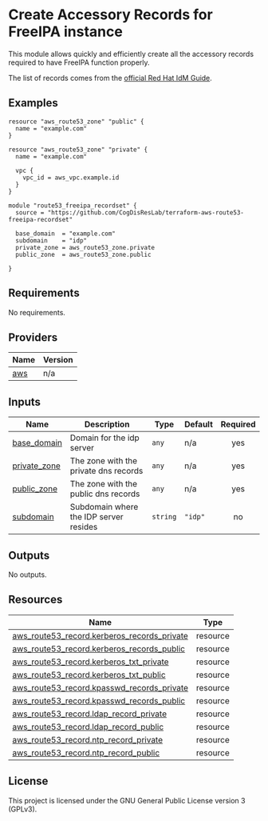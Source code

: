 <!-- BEGIN_TF_DOCS -->
# Create Accessory Records for FreeIPA instance

This module allows quickly and efficiently create all the accessory records required to
have FreeIPA function properly.

The list of records comes from the [official Red Hat IdM Guide](https://access.redhat.com/documentation/en-us/red_hat_enterprise_linux/8/html/installing_identity_management/installing-an-ipa-server-without-integrated-dns_installing-identity-management#ref_idm-dns-records-for-external-dns-systems_installing-an-ipa-server-without-integrated-dns).

## Examples

```hcl
resource "aws_route53_zone" "public" {
  name = "example.com"
}

resource "aws_route53_zone" "private" {
  name = "example.com"

  vpc {
    vpc_id = aws_vpc.example.id
  }
}

module "route53_freeipa_recordset" {
  source = "https://github.com/CogDisResLab/terraform-aws-route53-freeipa-recordset"

  base_domain  = "example.com"
  subdomain    = "idp"
  private_zone = aws_route53_zone.private
  public_zone  = aws_route53_zone.public

}
```


## Requirements

No requirements.


## Providers

| Name | Version |
|------|---------|
| <a name="provider_aws"></a> [aws](#provider\_aws) | n/a |

## Inputs

| Name | Description | Type | Default | Required |
|------|-------------|------|---------|:--------:|
| <a name="input_base_domain"></a> [base\_domain](#input\_base\_domain) | Domain for the idp server | `any` | n/a | yes |
| <a name="input_private_zone"></a> [private\_zone](#input\_private\_zone) | The zone with the private dns records | `any` | n/a | yes |
| <a name="input_public_zone"></a> [public\_zone](#input\_public\_zone) | The zone with the public dns records | `any` | n/a | yes |
| <a name="input_subdomain"></a> [subdomain](#input\_subdomain) | Subdomain where the IDP server resides | `string` | `"idp"` | no |

## Outputs

No outputs.

## Resources

| Name | Type |
|------|------|
| [aws_route53_record.kerberos_records_private](https://registry.terraform.io/providers/hashicorp/aws/latest/docs/resources/route53_record) | resource |
| [aws_route53_record.kerberos_records_public](https://registry.terraform.io/providers/hashicorp/aws/latest/docs/resources/route53_record) | resource |
| [aws_route53_record.kerberos_txt_private](https://registry.terraform.io/providers/hashicorp/aws/latest/docs/resources/route53_record) | resource |
| [aws_route53_record.kerberos_txt_public](https://registry.terraform.io/providers/hashicorp/aws/latest/docs/resources/route53_record) | resource |
| [aws_route53_record.kpasswd_records_private](https://registry.terraform.io/providers/hashicorp/aws/latest/docs/resources/route53_record) | resource |
| [aws_route53_record.kpasswd_records_public](https://registry.terraform.io/providers/hashicorp/aws/latest/docs/resources/route53_record) | resource |
| [aws_route53_record.ldap_record_private](https://registry.terraform.io/providers/hashicorp/aws/latest/docs/resources/route53_record) | resource |
| [aws_route53_record.ldap_record_public](https://registry.terraform.io/providers/hashicorp/aws/latest/docs/resources/route53_record) | resource |
| [aws_route53_record.ntp_record_private](https://registry.terraform.io/providers/hashicorp/aws/latest/docs/resources/route53_record) | resource |
| [aws_route53_record.ntp_record_public](https://registry.terraform.io/providers/hashicorp/aws/latest/docs/resources/route53_record) | resource |

## License

This project is licensed under the GNU General Public License version 3 (GPLv3).
<!-- END_TF_DOCS -->
